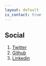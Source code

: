 ```yaml
---
layout: default
is_contact: true
---
```


## Social

1. [Twitter](https://twitter.com/invictus1306)
2. [Github](https://github.com/invictus1306)
2. [Linkedin](https://www.linkedin.com/in/andrea-sindoni-05728560)